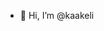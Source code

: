 - 👋 Hi, I’m @kaakeli


<!---
kaakeli/kaakeli is a ✨ special ✨ repository because its `README.md` (this file) appears on your GitHub profile.
You can click the Preview link to take a look at your changes.
--->
